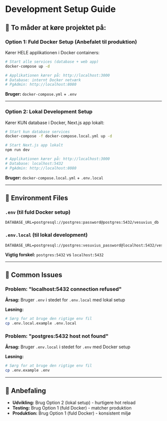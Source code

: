 # Development Setup Guide

## 🐳 To måder at køre projektet på:

### Option 1: Fuld Docker Setup (Anbefalet til produktion)

Kører HELE applikationen i Docker containers:

```bash
# Start alle services (database + web app)
docker-compose up -d

# Applikationen kører på: http://localhost:3000
# Database: internt Docker netværk
# PgAdmin: http://localhost:8080
```

**Bruger:** `docker-compose.yml` + `.env`

---

### Option 2: Lokal Development Setup

Kører KUN database i Docker, Next.js app lokalt:

```bash
# Start kun database services
docker-compose -f docker-compose.local.yml up -d

# Start Next.js app lokalt
npm run dev

# Applikationen kører på: http://localhost:3000
# Database: localhost:5432
# PgAdmin: http://localhost:8080
```

**Bruger:** `docker-compose.local.yml` + `.env.local`

---

## 🔧 Environment Files

### `.env` (til fuld Docker setup)
```env
DATABASE_URL=postgresql://postgres:password@postgres:5432/vesuvius_db
```

### `.env.local` (til lokal development)
```env
DATABASE_URL=postgresql://postgres:vesuvius_password@localhost:5432/vesuvius_db
```

**Vigtig forskel:** `postgres:5432` vs `localhost:5432`

---

## 🚨 Common Issues

### Problem: "localhost:5432 connection refused"
**Årsag:** Bruger `.env` i stedet for `.env.local` med lokal setup

**Løsning:**
```bash
# Sørg for at bruge den rigtige env fil
cp .env.local.example .env.local
```

### Problem: "postgres:5432 host not found"
**Årsag:** Bruger `.env.local` i stedet for `.env` med Docker setup

**Løsning:**
```bash
# Sørg for at bruge den rigtige env fil
cp .env.example .env
```

---

## 🎯 Anbefaling

- **Udvikling:** Brug Option 2 (lokal setup) - hurtigere hot reload
- **Testing:** Brug Option 1 (fuld Docker) - matcher produktion
- **Produktion:** Brug Option 1 (fuld Docker) - konsistent miljø
